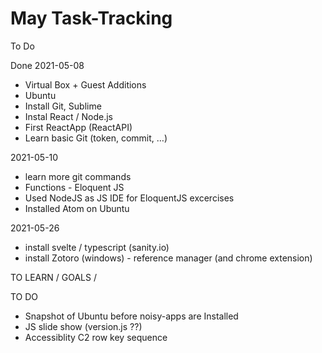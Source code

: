 # May Task-Tracking

To Do


Done
2021-05-08
- Virtual Box + Guest Additions
- Ubuntu
- Install Git, Sublime
- Instal React / Node.js
- First ReactApp (ReactAPI)
- Learn basic Git (token, commit, …)

2021-05-10
- learn more git commands
- Functions - Eloquent JS
- Used NodeJS as JS IDE for EloquentJS excercises
- Installed Atom on Ubuntu

2021-05-26
- install svelte / typescript (sanity.io)
- install Zotoro (windows) - reference manager (and chrome extension)

TO LEARN / GOALS /


TO DO
- Snapshot of Ubuntu before noisy-apps are Installed
- JS slide show (version.js ??)
- Accessiblity C2 row key sequence
